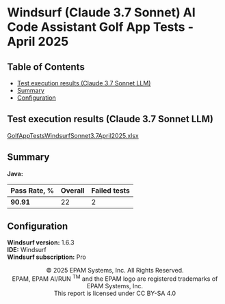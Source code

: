 # Windsurf (Claude 3.7 Sonnet) AI Code Assistant Golf App Tests - April 2025

## Table of Contents
- [Test execution results (Claude 3.7 Sonnet LLM)](#test-execution-results-claude-37-sonnet-llm)
- [Summary](#summary)
- [Configuration](#configuration)

## Test execution results (Claude 3.7 Sonnet LLM)

[GolfAppTestsWindsurfSonnet3.7April2025.xlsx](../../../../../reports/2025/GolfAppTestsWindsurfSonnet3.7April2025.xlsx)

## Summary

**Java:**

| Pass Rate, % | Overall | Failed tests |
|--------------|---------|--------------|
| **90.91**    | 22      | 2            |

## Configuration

**Windsurf version:** 1.6.3  
**IDE:** Windsurf  
**Windsurf subscription:** Pro  

<p style="text-align: center;">    © 2025 EPAM Systems, Inc. All Rights Reserved.<br/>    EPAM, EPAM AI/RUN <sup>TM</sup> and the EPAM logo are registered trademarks of EPAM Systems, Inc.<br>    This report is licensed under CC BY-SA 4.0<br/></p>
